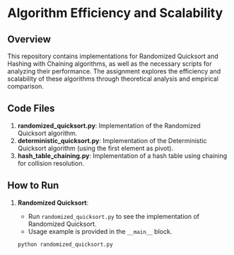 # Algorithm Efficiency and Scalability

## Overview

This repository contains implementations for Randomized Quicksort and Hashing with Chaining algorithms, as well as the necessary scripts for analyzing their performance. The assignment explores the efficiency and scalability of these algorithms through theoretical analysis and empirical comparison.

## Code Files

1. **randomized_quicksort.py**: Implementation of the Randomized Quicksort algorithm.
2. **deterministic_quicksort.py**: Implementation of the Deterministic Quicksort algorithm (using the first element as pivot).
3. **hash_table_chaining.py**: Implementation of a hash table using chaining for collision resolution.

## How to Run

1. **Randomized Quicksort**:
   - Run `randomized_quicksort.py` to see the implementation of Randomized Quicksort.
   - Usage example is provided in the `__main__` block.

   ```bash
   python randomized_quicksort.py
